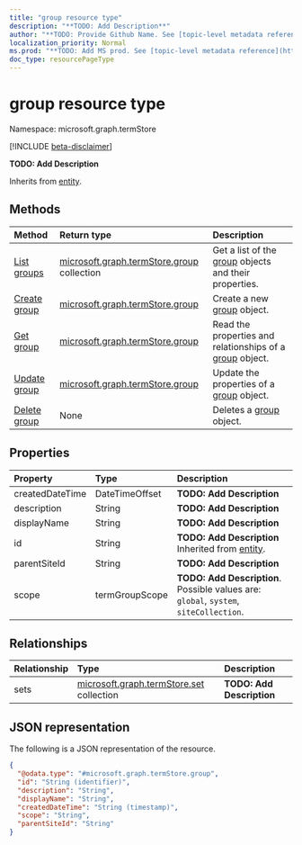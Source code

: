 ```yaml
---
title: "group resource type"
description: "**TODO: Add Description**"
author: "**TODO: Provide Github Name. See [topic-level metadata reference](https://msgo.azurewebsites.net/add/document/guidelines/metadata.html#topic-level-metadata)**"
localization_priority: Normal
ms.prod: "**TODO: Add MS prod. See [topic-level metadata reference](https://msgo.azurewebsites.net/add/document/guidelines/metadata.html#topic-level-metadata)**"
doc_type: resourcePageType
---
```


# group resource type

Namespace: microsoft.graph.termStore

[!INCLUDE [beta-disclaimer](../../includes/beta-disclaimer.md)]

**TODO: Add Description**


Inherits from [entity](../resources/termstore-entity.md).

## Methods
|Method|Return type|Description|
|:---|:---|:---|
|[List groups](../api/termstore-group-list.md)|[microsoft.graph.termStore.group](../resources/termstore-group.md) collection|Get a list of the [group](../resources/termstore-group.md) objects and their properties.|
|[Create group](../api/termstore-group-create.md)|[microsoft.graph.termStore.group](../resources/termstore-group.md)|Create a new [group](../resources/termstore-group.md) object.|
|[Get group](../api/termstore-group-get.md)|[microsoft.graph.termStore.group](../resources/termstore-group.md)|Read the properties and relationships of a [group](../resources/termstore-group.md) object.|
|[Update group](../api/termstore-group-update.md)|[microsoft.graph.termStore.group](../resources/termstore-group.md)|Update the properties of a [group](../resources/termstore-group.md) object.|
|[Delete group](../api/termstore-group-delete.md)|None|Deletes a [group](../resources/termstore-group.md) object.|

## Properties
|Property|Type|Description|
|:---|:---|:---|
|createdDateTime|DateTimeOffset|**TODO: Add Description**|
|description|String|**TODO: Add Description**|
|displayName|String|**TODO: Add Description**|
|id|String|**TODO: Add Description** Inherited from [entity](../resources/termstore-entity.md).|
|parentSiteId|String|**TODO: Add Description**|
|scope|termGroupScope|**TODO: Add Description**. Possible values are: `global`, `system`, `siteCollection`.|

## Relationships
|Relationship|Type|Description|
|:---|:---|:---|
|sets|[microsoft.graph.termStore.set](../resources/termstore-set.md) collection|**TODO: Add Description**|

## JSON representation
The following is a JSON representation of the resource.
<!-- {
  "blockType": "resource",
  "keyProperty": "id",
  "@odata.type": "microsoft.graph.termStore.group",
  "baseType": "microsoft.graph.entity",
  "openType": false
}
-->
``` json
{
  "@odata.type": "#microsoft.graph.termStore.group",
  "id": "String (identifier)",
  "description": "String",
  "displayName": "String",
  "createdDateTime": "String (timestamp)",
  "scope": "String",
  "parentSiteId": "String"
}
```

